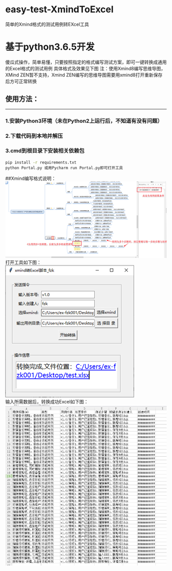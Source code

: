 # easy-test-XmindToExcel
简单的Xmind格式的测试用例转EXcel工具
# 基于python3.6.5开发
傻瓜式操作，简单易懂，只要按照指定的格式编写测试方案，即可一键转换成通用的Excel格式的测试用例
具体格式及效果见下图
注：使用Xmind8编写思维导图，XMind ZEN暂不支持，Xmind ZEN编写的思维导图需要用xmind8打开重新保存后方可正常转换
## 使用方法：
---
### 1.安装Python3环境（未在Python2上运行后，不知道有没有问题）<br>
### 2.下载代码到本地并解压<br>
### 3.cmd到根目录下安装相关依赖包<br>
```bash
pip install -r requirements.txt
python Portal.py 或用Pycharm run Portal.py即可打开工具
```
##Xmind编写格式说明：
![Xmind-demo](https://github.com/keg1003/easy-test-XmindToExcel/blob/main/src/image/xind-demo.png)<br>
打开工具如下图：
![GUI图](https://github.com/keg1003/easy-test-XmindToExcel/blob/main/src/image/UI.png)<br>
输入所需数据后，转换成功Excel如下图：
![Excel-demo](https://github.com/keg1003/easy-test-XmindToExcel/blob/main/src/image/Excel.png)<br>
